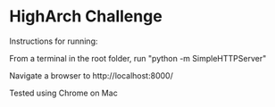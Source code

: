 HighArch Challenge
==========

Instructions for running:

From a terminal in the root folder, run "python -m SimpleHTTPServer"

Navigate a browser to http://localhost:8000/

Tested using Chrome on Mac